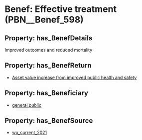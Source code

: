 # Benef: __Effective treatment__ (PBN__Benef_598)

## Property: has_BenefDetails

Improved outcomes and reduced mortality

## Property: has_BenefReturn

* [Asset value increase from improved public health and safety](../BenefReturn/PBN__BenefReturn_647)

## Property: has_Beneficiary

* [general public](../Stakeholder/PBN__Stakeholder_29)

## Property: has_BenefSource

* [wu_current_2021](../Article/PBN__Article_118)

